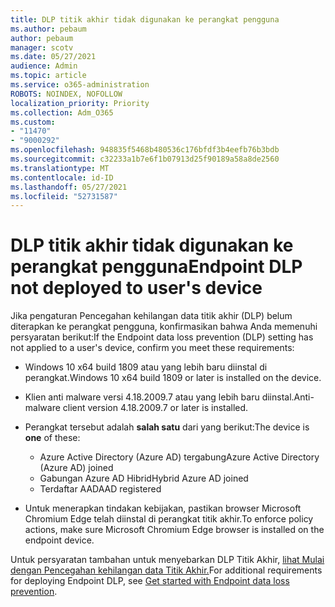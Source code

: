 ```yaml
---
title: DLP titik akhir tidak digunakan ke perangkat pengguna
ms.author: pebaum
author: pebaum
manager: scotv
ms.date: 05/27/2021
audience: Admin
ms.topic: article
ms.service: o365-administration
ROBOTS: NOINDEX, NOFOLLOW
localization_priority: Priority
ms.collection: Adm_O365
ms.custom:
- "11470"
- "9000292"
ms.openlocfilehash: 948835f5468b480536c176bfdf3b4eefb76b3bdb
ms.sourcegitcommit: c32233a1b7e6f1b07913d25f90189a58a8de2560
ms.translationtype: MT
ms.contentlocale: id-ID
ms.lasthandoff: 05/27/2021
ms.locfileid: "52731587"
---
```

# <a name="endpoint-dlp-not-deployed-to-users-device"></a><span data-ttu-id="ec3e1-102">DLP titik akhir tidak digunakan ke perangkat pengguna</span><span class="sxs-lookup"><span data-stu-id="ec3e1-102">Endpoint DLP not deployed to user's device</span></span>

<span data-ttu-id="ec3e1-103">Jika pengaturan Pencegahan kehilangan data titik akhir (DLP) belum diterapkan ke perangkat pengguna, konfirmasikan bahwa Anda memenuhi persyaratan berikut:</span><span class="sxs-lookup"><span data-stu-id="ec3e1-103">If the Endpoint data loss prevention (DLP) setting has not applied to a user's device, confirm you meet these requirements:</span></span>

- <span data-ttu-id="ec3e1-104">Windows 10 x64 build 1809 atau yang lebih baru diinstal di perangkat.</span><span class="sxs-lookup"><span data-stu-id="ec3e1-104">Windows 10 x64 build 1809 or later is installed on the device.</span></span>
- <span data-ttu-id="ec3e1-105">Klien anti malware versi 4.18.2009.7 atau yang lebih baru diinstal.</span><span class="sxs-lookup"><span data-stu-id="ec3e1-105">Anti-malware client version 4.18.2009.7 or later is installed.</span></span>
- <span data-ttu-id="ec3e1-106">Perangkat tersebut adalah **salah satu** dari yang berikut:</span><span class="sxs-lookup"><span data-stu-id="ec3e1-106">The device is **one** of these:</span></span>
    
    - <span data-ttu-id="ec3e1-107">Azure Active Directory (Azure AD) tergabung</span><span class="sxs-lookup"><span data-stu-id="ec3e1-107">Azure Active Directory (Azure AD) joined</span></span>
    - <span data-ttu-id="ec3e1-108">Gabungan Azure AD Hibrid</span><span class="sxs-lookup"><span data-stu-id="ec3e1-108">Hybrid Azure AD joined</span></span>
    - <span data-ttu-id="ec3e1-109">Terdaftar AAD</span><span class="sxs-lookup"><span data-stu-id="ec3e1-109">AAD registered</span></span>

- <span data-ttu-id="ec3e1-110">Untuk menerapkan tindakan kebijakan, pastikan browser Microsoft Chromium Edge telah diinstal di perangkat titik akhir.</span><span class="sxs-lookup"><span data-stu-id="ec3e1-110">To enforce policy actions, make sure Microsoft Chromium Edge browser is installed on the endpoint device.</span></span>

<span data-ttu-id="ec3e1-111">Untuk persyaratan tambahan untuk menyebarkan DLP Titik Akhir, [lihat Mulai dengan Pencegahan kehilangan data Titik Akhir.](/microsoft-365/compliance/endpoint-dlp-getting-started#prepare-your-endpoints)</span><span class="sxs-lookup"><span data-stu-id="ec3e1-111">For additional requirements for deploying Endpoint DLP, see [Get started with Endpoint data loss prevention](/microsoft-365/compliance/endpoint-dlp-getting-started#prepare-your-endpoints).</span></span>